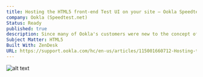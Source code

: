 ```yaml
---
title: Hosting the HTML5 front-end Test UI on your site – Ookla Speedtest Custom
company: Ookla (Speedtest.net)
Status: Ready
published: true
description: Since many of Ookla's customers were new to the concept of using a iframe hosted from another web server, we needed to build a template to assist users with building their company web pages that displayed the test content in an HTML5 friendly manner.
Subject Matter: HTML5
Built With: ZenDesk
URL: https://support.ookla.com/hc/en-us/articles/115001660712-Hosting-the-HTML5-front-end-Test-UI-on-your-site
---
```


![alt text](../../static/work/images/hosting.png)
